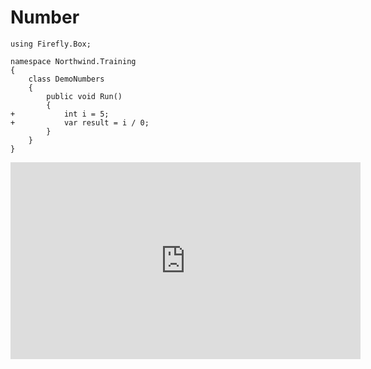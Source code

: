 ﻿# Number

```csdiff
using Firefly.Box;

namespace Northwind.Training
{
    class DemoNumbers
    {
        public void Run()
        {
+           int i = 5;
+           var result = i / 0;
        }
    }
}
```



<iframe width="560" height="315" src="https://www.youtube.com/embed/Bs4QX_f2NQg?list=PL1DEQjXG2xnJNTIi_lrTxD83bf5-8mrRP" frameborder="0" allowfullscreen></iframe>






